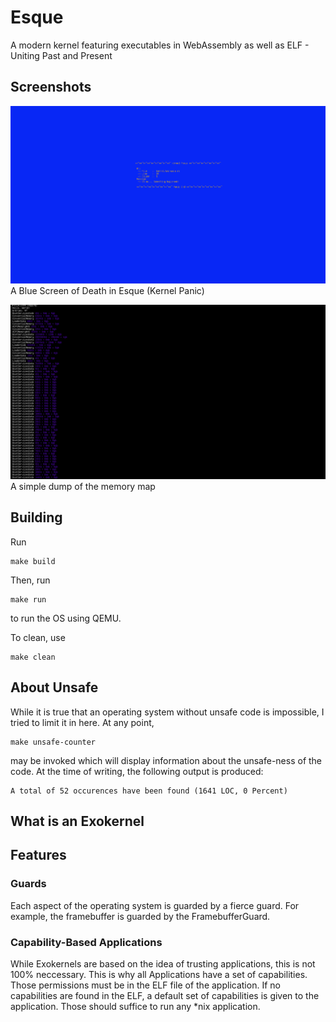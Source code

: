 # Esque
A modern kernel featuring executables in WebAssembly as well as ELF - Uniting Past and Present

## Screenshots
![A Blue Screen of Death (Kernel Panic) in Esque](binaries/screenshots/bsod.png)
A Blue Screen of Death in Esque (Kernel Panic)

![Debugging the Memory map](binaries/screenshots/mem-map.png)
A simple dump of the memory map


## Building

Run
```
make build
```
Then, run
```
make run
```
to run the OS using QEMU.

To clean, use
```
make clean
```

## About Unsafe
While it is true that an operating system without unsafe code is impossible,
I tried to limit it in here. At any point, 
```
make unsafe-counter
```
may be invoked which will display information about the unsafe-ness of the code.
At the time of writing, the following output is produced:
```
A total of 52 occurences have been found (1641 LOC, 0 Percent)
```

## What is an Exokernel

## Features

### Guards
Each aspect of the operating system is guarded by a fierce guard. For example, the framebuffer is guarded
by the FramebufferGuard.

### Capability-Based Applications
While Exokernels are based on the idea of trusting applications, this is not 100% neccessary. This is why all Applications have a set
of capabilities. Those permissions must be in the ELF file of the application.
If no capabilities are found in the ELF, a default set of capabilities is given
to the application. Those should suffice to run any *nix application.